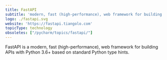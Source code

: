 ```yaml
---
title: FastAPI
subtitle: 'modern, fast (high-performance), web framework for building APIs'
logo: ./fastapi.svg
website: 'https://fastapi.tiangolo.com'
topicType: technology
obsoletes: ["/pycharm/topics/fastapi/"]
---
```


FastAPI is a modern, fast (high-performance), web framework
for building APIs with Python 3.6+ based on standard Python type hints.
